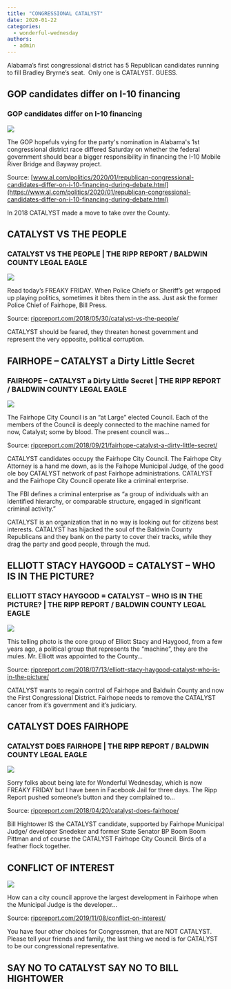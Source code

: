 ```yaml
---
title: "CONGRESSIONAL CATALYST"
date: 2020-01-22
categories: 
  - wonderful-wednesday
authors: 
  - admin
---
```


Alabama’s first congressional district has 5 Republican candidates running to fill Bradley Bryrne’s seat.  Only one is CATALYST. GUESS.

## GOP candidates differ on I-10 financing

### GOP candidates differ on I-10 financing

![](https://www.al.com/resizer/q0tWG_o8BjN3ot_lgjF2m6TaF-o=/1280x0/smart/arc-anglerfish-arc2-prod-advancelocal.s3.amazonaws.com/public/FFNQSXTVUFAMBHOBRPHOXHIV3Q.JPG)

The GOP hopefuls vying for the party's nomination in Alabama's 1st congressional district race differed Saturday on whether the federal government should bear a bigger responsibility in financing the I-10 Mobile River Bridge and Bayway project.

Source: [www.al.com/politics/2020/01/republican-congressional-candidates-differ-on-i-10-financing-during-debate.html](https://www.al.com/politics/2020/01/republican-congressional-candidates-differ-on-i-10-financing-during-debate.html)

In 2018 CATALYST made a move to take over the County.

## CATALYST VS THE PEOPLE

### CATALYST VS THE PEOPLE | THE RIPP REPORT / BALDWIN COUNTY LEGAL EAGLE

![](https://cdn.rippreport.com/wp-content/uploads/2018/05/cross-out.jpg)

Read today’s FREAKY FRIDAY. When Police Chiefs or Sheriff’s get wrapped up playing politics, sometimes it bites them in the ass. Just ask the former Police Chief of Fairhope, Bill Press.

Source: [rippreport.com/2018/05/30/catalyst-vs-the-people/](https://rippreport.com/2018/05/30/catalyst-vs-the-people/)

CATALYST should be feared, they threaten honest government and represent the very opposite, political corruption.

## FAIRHOPE – CATALYST a Dirty Little Secret

### FAIRHOPE – CATALYST a Dirty Little Secret | THE RIPP REPORT / BALDWIN COUNTY LEGAL EAGLE

![](https://cdn.rippreport.com/wp-content/uploads/2018/09/1600px-Fairhope_Pier_and_walkway.jpg)

The Fairhope City Council is an “at Large” elected Council. Each of the members of the Council is deeply connected to the machine named for now, Catalyst; some by blood. The present council was…

Source: [rippreport.com/2018/09/21/fairhope-catalyst-a-dirty-little-secret/](https://rippreport.com/2018/09/21/fairhope-catalyst-a-dirty-little-secret/)

CATALYST candidates occupy the Fairhope City Council. The Fairhope City Attorney is a hand me down, as is the Faihope Municipal Judge, of the good ole boy CATALYST network of past Fairhope administrations. CATALYST and the Fairhope City Council operate like a criminal enterprise.

The FBI defines a criminal enterprise as “a group of individuals with an identified hierarchy, or comparable structure, engaged in significant criminal activity.”

CATALYST is an organization that in no way is looking out for citizens best interests. CATALYST has hijacked the soul of the Baldwin County Republicans and they bank on the party to cover their tracks, while they drag the party and good people, through the mud.

## ELLIOTT STACY HAYGOOD = CATALYST – WHO IS IN THE PICTURE?

### ELLIOTT STACY HAYGOOD = CATALYST – WHO IS IN THE PICTURE? | THE RIPP REPORT / BALDWIN COUNTY LEGAL EAGLE

![](https://cdn.rippreport.com/wp-content/uploads/2018/07/catalysts.jpg)

This telling photo is the core group of Elliott Stacy and Haygood, from a few years ago, a political group that represents the “machine”, they are the mules. Mr. Elliott was appointed to the County…

Source: [rippreport.com/2018/07/13/elliott-stacy-haygood-catalyst-who-is-in-the-picture/](https://rippreport.com/2018/07/13/elliott-stacy-haygood-catalyst-who-is-in-the-picture/)

CATALYST wants to regain control of Fairhope and Baldwin County and now the First Congressional District. Fairhope needs to remove the CATALYST cancer from it’s government and it’s judiciary.

## CATALYST DOES FAIRHOPE

### CATALYST DOES FAIRHOPE | THE RIPP REPORT / BALDWIN COUNTY LEGAL EAGLE

![](https://cdn.rippreport.com/wp-content/uploads/2018/03/cross-out.jpg)

Sorry folks about being late for Wonderful Wednesday, which is now FREAKY FRIDAY but I have been in Facebook Jail for three days. The Ripp Report pushed someone’s button and they complained to…

Source: [rippreport.com/2018/04/20/catalyst-does-fairhope/](https://rippreport.com/2018/04/20/catalyst-does-fairhope/)

Bill Hightower IS the CATALYST candidate, supported by Fairhope Municipal Judge/ developer Snedeker and former State Senator BP Boom Boom Pittman and of course the CATALYST Fairhope City Council. Birds of a feather flock together.

## CONFLICT OF INTEREST

![](https://cdn.rippreport.com/wp-content/uploads/2019/11/judge-snedeker-fairhope-alabama.jpg)

How can a city council approve the largest development in Fairhope when the Municipal Judge is the developer…

Source: [rippreport.com/2019/11/08/conflict-on-interest/](https://rippreport.com/2019/11/08/conflict-on-interest/)

You have four other choices for Congressmen, that are NOT CATALYST. Please tell your friends and family, the last thing we need is for CATALYST to be our congressional representative.

## SAY NO TO CATALYST SAY NO TO BILL HIGHTOWER
